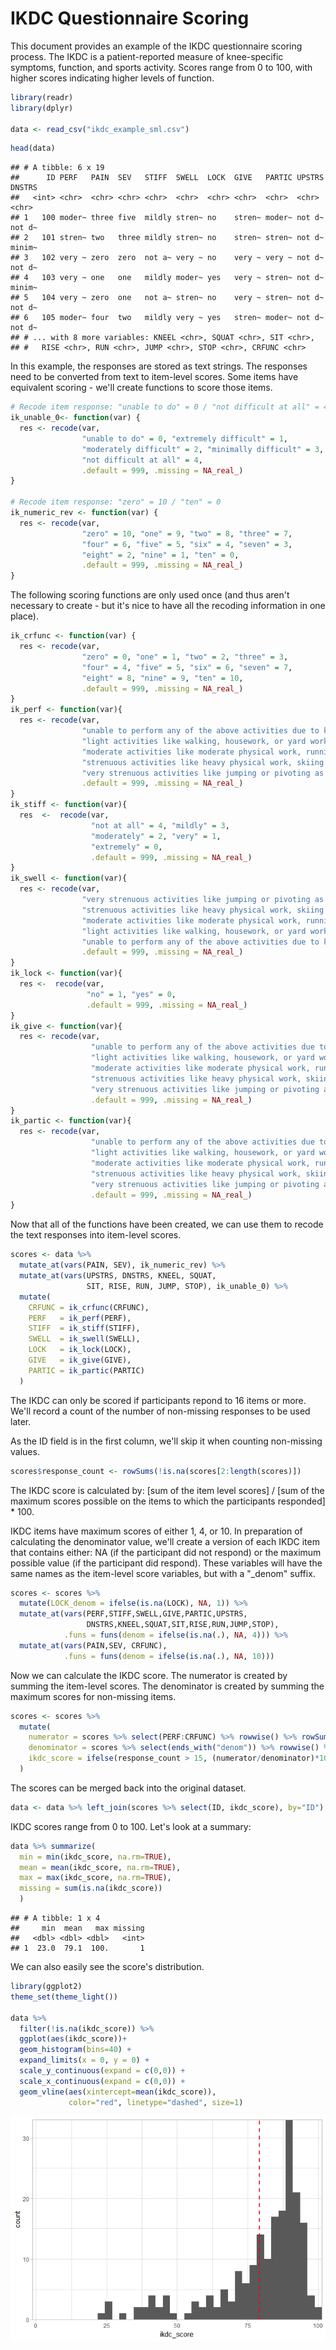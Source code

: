 IKDC Questionnaire Scoring
================

This document provides an example of the IKDC questionnaire scoring process. The IKDC is a patient-reported measure of knee-specific symptoms, function, and sports activity. Scores range from 0 to 100, with higher scores indicating higher levels of function.

``` r
library(readr)
library(dplyr)

data <- read_csv("ikdc_example_sml.csv")
```

``` r
head(data)
```

    ## # A tibble: 6 x 19
    ##      ID PERF   PAIN  SEV   STIFF  SWELL  LOCK  GIVE   PARTIC UPSTRS DNSTRS
    ##   <int> <chr>  <chr> <chr> <chr>  <chr>  <chr> <chr>  <chr>  <chr>  <chr> 
    ## 1   100 moder~ three five  mildly stren~ no    stren~ moder~ not d~ not d~
    ## 2   101 stren~ two   three mildly stren~ no    stren~ stren~ not d~ minim~
    ## 3   102 very ~ zero  zero  not a~ very ~ no    very ~ very ~ not d~ not d~
    ## 4   103 very ~ one   one   mildly moder~ yes   very ~ stren~ not d~ minim~
    ## 5   104 very ~ zero  one   not a~ stren~ no    very ~ stren~ not d~ not d~
    ## 6   105 moder~ four  two   mildly very ~ yes   stren~ moder~ not d~ not d~
    ## # ... with 8 more variables: KNEEL <chr>, SQUAT <chr>, SIT <chr>,
    ## #   RISE <chr>, RUN <chr>, JUMP <chr>, STOP <chr>, CRFUNC <chr>

In this example, the responses are stored as text strings. The responses need to be converted from text to item-level scores. Some items have equivalent scoring - we'll create functions to score those items.

``` r
# Recode item response: "unable to do" = 0 / "not difficult at all" = 4 
ik_unable_0<- function(var) {
  res <- recode(var, 
                "unable to do" = 0, "extremely difficult" = 1,
                "moderately difficult" = 2, "minimally difficult" = 3,
                "not difficult at all" = 4,
                .default = 999, .missing = NA_real_)
}

# Recode item response: "zero" = 10 / "ten" = 0
ik_numeric_rev <- function(var) {
  res <- recode(var, 
                "zero" = 10, "one" = 9, "two" = 8, "three" = 7,
                "four" = 6, "five" = 5, "six" = 4, "seven" = 3,
                "eight" = 2, "nine" = 1, "ten" = 0,
                .default = 999, .missing = NA_real_)
}
```

The following scoring functions are only used once (and thus aren't necessary to create - but it's nice to have all the recoding information in one place).

``` r
ik_crfunc <- function(var) { 
  res <- recode(var, 
                "zero" = 0, "one" = 1, "two" = 2, "three" = 3,
                "four" = 4, "five" = 5, "six" = 6, "seven" = 7,
                "eight" = 8, "nine" = 9, "ten" = 10,
                .default = 999, .missing = NA_real_)
}
ik_perf <- function(var){
  res <- recode(var,
                "unable to perform any of the above activities due to knee pain" = 0,
                "light activities like walking, housework, or yard work" = 1,
                "moderate activities like moderate physical work, running or jogging" = 2,
                "strenuous activities like heavy physical work, skiing or tennis" = 3,
                "very strenuous activities like jumping or pivoting as in basketball or soccer" = 4,
                .default = 999, .missing = NA_real_)
}
ik_stiff <- function(var){
  res  <-  recode(var,
                  "not at all" = 4, "mildly" = 3,
                  "moderately" = 2, "very" = 1,
                  "extremely" = 0,
                  .default = 999, .missing = NA_real_)
}
ik_swell <- function(var){
  res <- recode(var, 
                "very strenuous activities like jumping or pivoting as in basketball or soccer" = 4,
                "strenuous activities like heavy physical work, skiing or tennis" = 3,
                "moderate activities like moderate physical work, running or jogging" = 2,
                "light activities like walking, housework, or yard work" = 1,
                "unable to perform any of the above activities due to knee swelling" = 0,
                .default = 999, .missing = NA_real_)
}
ik_lock <- function(var){
  res <-  recode(var, 
                 "no" = 1, "yes" = 0,
                 .default = 999, .missing = NA_real_)
}
ik_give <- function(var){
  res <- recode(var,
                  "unable to perform any of the above activities due to giving way of the knee" = 0,
                  "light activities like walking, housework, or yard work" = 1,
                  "moderate activities like moderate physical work, running or jogging" = 2,
                  "strenuous activities like heavy physical work, skiing or tennis" = 3,
                  "very strenuous activities like jumping or pivoting as in basketball or soccer" = 4,
                  .default = 999, .missing = NA_real_)
}
ik_partic <- function(var){
  res <- recode(var,
                  "unable to perform any of the above activities due to knee" = 0,
                  "light activities like walking, housework, or yard work" = 1,
                  "moderate activities like moderate physical work, running or jogging" = 2,
                  "strenuous activities like heavy physical work, skiing or tennis" = 3,
                  "very strenuous activities like jumping or pivoting as in basketball or soccer" = 4,
                  .default = 999, .missing = NA_real_)
}
```

Now that all of the functions have been created, we can use them to recode the text responses into item-level scores.

``` r
scores <- data %>% 
  mutate_at(vars(PAIN, SEV), ik_numeric_rev) %>% 
  mutate_at(vars(UPSTRS, DNSTRS, KNEEL, SQUAT, 
                 SIT, RISE, RUN, JUMP, STOP), ik_unable_0) %>% 
  mutate(
    CRFUNC = ik_crfunc(CRFUNC),
    PERF   = ik_perf(PERF),
    STIFF  = ik_stiff(STIFF),
    SWELL  = ik_swell(SWELL),
    LOCK   = ik_lock(LOCK),
    GIVE   = ik_give(GIVE),
    PARTIC = ik_partic(PARTIC)
  )
```

The IKDC can only be scored if participants repond to 16 items or more. We'll record a count of the number of non-missing responses to be used later.

As the ID field is in the first column, we'll skip it when counting non-missing values.

``` r
scores$response_count <- rowSums(!is.na(scores[2:length(scores)])
```

The IKDC score is calculated by: \[sum of the item level scores\] / \[sum of the maximum scores possible on the items to which the participants responded\] \* 100.

IKDC items have maximum scores of either 1, 4, or 10. In preparation of calculating the denominator value, we'll create a version of each IKDC item that contains either: NA (if the participant did not respond) or the maximum possible value (if the participant did respond). These variables will have the same names as the item-level score variables, but with a "\_denom" suffix.

``` r
scores <- scores %>% 
  mutate(LOCK_denom = ifelse(is.na(LOCK), NA, 1)) %>% 
  mutate_at(vars(PERF,STIFF,SWELL,GIVE,PARTIC,UPSTRS,
                 DNSTRS,KNEEL,SQUAT,SIT,RISE,RUN,JUMP,STOP),
            .funs = funs(denom = ifelse(is.na(.), NA, 4))) %>% 
  mutate_at(vars(PAIN,SEV, CRFUNC),
            .funs = funs(denom = ifelse(is.na(.), NA, 10)))
```

Now we can calculate the IKDC score. The numerator is created by summing the item-level scores. The denominator is created by summing the maximum scores for non-missing items.

``` r
scores <- scores %>% 
  mutate(
    numerator = scores %>% select(PERF:CRFUNC) %>% rowwise() %>% rowSums(na.rm=TRUE),
    denominator = scores %>% select(ends_with("denom")) %>% rowwise() %>% rowSums(na.rm=TRUE),
    ikdc_score = ifelse(response_count > 15, (numerator/denominator)*100, NA)
  )
```

The scores can be merged back into the original dataset.

``` r
data <- data %>% left_join(scores %>% select(ID, ikdc_score), by="ID")
```

IKDC scores range from 0 to 100. Let's look at a summary:

``` r
data %>% summarize(
  min = min(ikdc_score, na.rm=TRUE),
  mean = mean(ikdc_score, na.rm=TRUE),
  max = max(ikdc_score, na.rm=TRUE),
  missing = sum(is.na(ikdc_score))
  )
```

    ## # A tibble: 1 x 4
    ##     min  mean   max missing
    ##   <dbl> <dbl> <dbl>   <int>
    ## 1  23.0  79.1  100.       1

We can also easily see the score's distribution.

``` r
library(ggplot2)
theme_set(theme_light())

data %>% 
  filter(!is.na(ikdc_score)) %>% 
  ggplot(aes(ikdc_score))+
  geom_histogram(bins=40) +
  expand_limits(x = 0, y = 0) +
  scale_y_continuous(expand = c(0,0)) +
  scale_x_continuous(expand = c(0,0)) +
  geom_vline(aes(xintercept=mean(ikdc_score)), 
             color="red", linetype="dashed", size=1)
```

![](README_files/figure-markdown_github/histogram-1.png)
